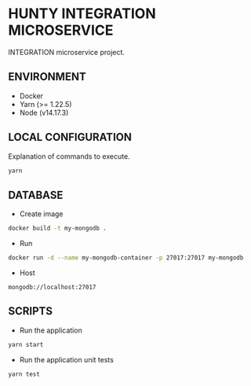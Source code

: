 # HUNTY INTEGRATION MICROSERVICE

INTEGRATION microservice project.

## ENVIRONMENT

- Docker
- Yarn (>= 1.22.5)
- Node (v14.17.3)

## LOCAL CONFIGURATION

Explanation of commands to execute.

 ```bash
yarn
```


## DATABASE

- Create image 

```bash
docker build -t my-mongodb .
```

- Run 

```bash
docker run -d --name my-mongodb-container -p 27017:27017 my-mongodb
```

- Host 

```
mongodb://localhost:27017
```

## SCRIPTS

- Run the application

```bash
yarn start
```

- Run the application unit tests

```bash
yarn test
```

